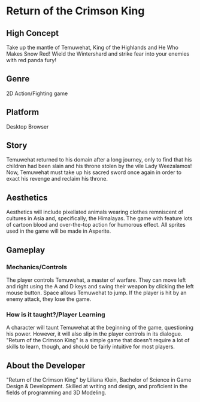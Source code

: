 # Return of the Crimson King

## High Concept
Take up the mantle of Temuwehat, King of the Highlands and He Who Makes Snow Red! Wield the Wintershard and strike fear into your enemies with red panda fury!

## Genre 
2D Action/Fighting game

## Platform
Desktop Browser

## Story
Temuwehat returned to his domain after a long journey, only to find that his children had been slain and his throne stolen by the vile
            Lady Weezalamos! Now, Temuwehat must take up his sacred sword once again in order to exact his revenge and reclaim his throne. 
## Aesthetics
Aesthetics will include pixellated animals wearing clothes remniscent of cultures in Asia and, specifically, the Himalayas. The game with feature lots of cartoon blood and over-the-top action for humorous effect. All sprites used in the game will be made in Asperite.

## Gameplay

### Mechanics/Controls
The player controls Temuwehat, a master of warfare. They can move left and right using the A and D keys and swing their weapon by clicking the left mouse button. Space allows Temuwehat to jump. If the player is hit by an enemy attack, they lose the game.

### How is it taught?/Player Learning
A character will taunt Temuwehat at the beginning of the game, questioning his power. However, it will also slip in the player controls in its dialogue. "Return of the Crimson King" is a simple game that doesn't require a lot of skills to learn, though, and should be fairly intuitive for most players.

## About the Developer
"Return of the Crimson King" by Liliana Klein, Bachelor of Science in Game Design & Development. Skilled at writing and design, and proficient in the fields of programming and 3D Modeling. 
